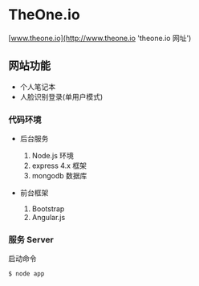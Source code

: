 # TheOne.io

[www.theone.io](http://www.theone.io 'theone.io 网址')

## 网站功能
  * 个人笔记本
  * 人脸识别登录(单用户模式)

### 代码环境
  * 后台服务
    1. Node.js 环境
    2. express 4.x 框架
    3. mongodb 数据库

  * 前台框架
    1. Bootstrap
    2. Angular.js

### 服务 Server 

启动命令

```
$ node app
```